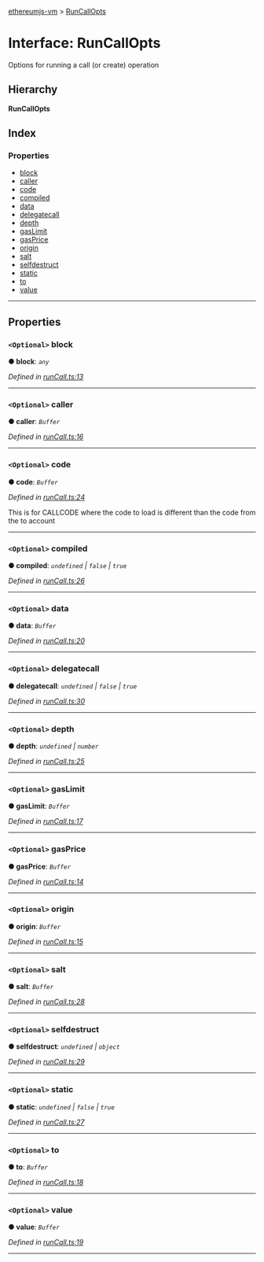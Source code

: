[ethereumjs-vm](../README.md) > [RunCallOpts](../interfaces/runcallopts.md)

# Interface: RunCallOpts

Options for running a call (or create) operation

## Hierarchy

**RunCallOpts**

## Index

### Properties

* [block](runcallopts.md#block)
* [caller](runcallopts.md#caller)
* [code](runcallopts.md#code)
* [compiled](runcallopts.md#compiled)
* [data](runcallopts.md#data)
* [delegatecall](runcallopts.md#delegatecall)
* [depth](runcallopts.md#depth)
* [gasLimit](runcallopts.md#gaslimit)
* [gasPrice](runcallopts.md#gasprice)
* [origin](runcallopts.md#origin)
* [salt](runcallopts.md#salt)
* [selfdestruct](runcallopts.md#selfdestruct)
* [static](runcallopts.md#static)
* [to](runcallopts.md#to)
* [value](runcallopts.md#value)

---

## Properties

<a id="block"></a>

### `<Optional>` block

**● block**: *`any`*

*Defined in [runCall.ts:13](https://github.com/ethereumjs/ethereumjs-vm/blob/4fbb5ef/lib/runCall.ts#L13)*

___
<a id="caller"></a>

### `<Optional>` caller

**● caller**: *`Buffer`*

*Defined in [runCall.ts:16](https://github.com/ethereumjs/ethereumjs-vm/blob/4fbb5ef/lib/runCall.ts#L16)*

___
<a id="code"></a>

### `<Optional>` code

**● code**: *`Buffer`*

*Defined in [runCall.ts:24](https://github.com/ethereumjs/ethereumjs-vm/blob/4fbb5ef/lib/runCall.ts#L24)*

This is for CALLCODE where the code to load is different than the code from the to account

___
<a id="compiled"></a>

### `<Optional>` compiled

**● compiled**: *`undefined` \| `false` \| `true`*

*Defined in [runCall.ts:26](https://github.com/ethereumjs/ethereumjs-vm/blob/4fbb5ef/lib/runCall.ts#L26)*

___
<a id="data"></a>

### `<Optional>` data

**● data**: *`Buffer`*

*Defined in [runCall.ts:20](https://github.com/ethereumjs/ethereumjs-vm/blob/4fbb5ef/lib/runCall.ts#L20)*

___
<a id="delegatecall"></a>

### `<Optional>` delegatecall

**● delegatecall**: *`undefined` \| `false` \| `true`*

*Defined in [runCall.ts:30](https://github.com/ethereumjs/ethereumjs-vm/blob/4fbb5ef/lib/runCall.ts#L30)*

___
<a id="depth"></a>

### `<Optional>` depth

**● depth**: *`undefined` \| `number`*

*Defined in [runCall.ts:25](https://github.com/ethereumjs/ethereumjs-vm/blob/4fbb5ef/lib/runCall.ts#L25)*

___
<a id="gaslimit"></a>

### `<Optional>` gasLimit

**● gasLimit**: *`Buffer`*

*Defined in [runCall.ts:17](https://github.com/ethereumjs/ethereumjs-vm/blob/4fbb5ef/lib/runCall.ts#L17)*

___
<a id="gasprice"></a>

### `<Optional>` gasPrice

**● gasPrice**: *`Buffer`*

*Defined in [runCall.ts:14](https://github.com/ethereumjs/ethereumjs-vm/blob/4fbb5ef/lib/runCall.ts#L14)*

___
<a id="origin"></a>

### `<Optional>` origin

**● origin**: *`Buffer`*

*Defined in [runCall.ts:15](https://github.com/ethereumjs/ethereumjs-vm/blob/4fbb5ef/lib/runCall.ts#L15)*

___
<a id="salt"></a>

### `<Optional>` salt

**● salt**: *`Buffer`*

*Defined in [runCall.ts:28](https://github.com/ethereumjs/ethereumjs-vm/blob/4fbb5ef/lib/runCall.ts#L28)*

___
<a id="selfdestruct"></a>

### `<Optional>` selfdestruct

**● selfdestruct**: *`undefined` \| `object`*

*Defined in [runCall.ts:29](https://github.com/ethereumjs/ethereumjs-vm/blob/4fbb5ef/lib/runCall.ts#L29)*

___
<a id="static"></a>

### `<Optional>` static

**● static**: *`undefined` \| `false` \| `true`*

*Defined in [runCall.ts:27](https://github.com/ethereumjs/ethereumjs-vm/blob/4fbb5ef/lib/runCall.ts#L27)*

___
<a id="to"></a>

### `<Optional>` to

**● to**: *`Buffer`*

*Defined in [runCall.ts:18](https://github.com/ethereumjs/ethereumjs-vm/blob/4fbb5ef/lib/runCall.ts#L18)*

___
<a id="value"></a>

### `<Optional>` value

**● value**: *`Buffer`*

*Defined in [runCall.ts:19](https://github.com/ethereumjs/ethereumjs-vm/blob/4fbb5ef/lib/runCall.ts#L19)*

___

